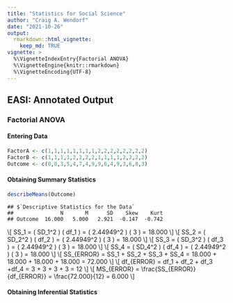 ```yaml
---
title: "Statistics for Social Science"
author: "Craig A. Wendorf"
date: "2021-10-26"
output: 
  rmarkdown::html_vignette:
    keep_md: TRUE
vignette: >
  %\VignetteIndexEntry{Factorial ANOVA}
  %\VignetteEngine{knitr::rmarkdown}
  %\VignetteEncoding{UTF-8}
---
```






<style type="text/css">
.annotate {
  background-color: #eeeeee;
  border-color: red;
  border-width: 1px;
}
</style>


## EASI: Annotated Output

### Factorial ANOVA

#### Entering Data


```r
FactorA <- c(1,1,1,1,1,1,1,1,2,2,2,2,2,2,2,2)
FactorB <- c(1,1,1,1,2,2,2,2,1,1,1,1,2,2,2,2)
Outcome <- c(0,0,3,5,4,7,4,9,9,6,4,9,3,6,8,3)
```

#### Obtaining Summary Statistics


```r
describeMeans(Outcome)
```

```
## $`Descriptive Statistics for the Data`
##               N       M      SD    Skew    Kurt
## Outcome  16.000   5.000   2.921  -0.147  -0.742
```

\\[ SS_1 = ( SD_1^2 ) ( df_1 ) = ( 2.44949^2 ) ( 3 ) = 18.000 \\]
\\[ SS_2 = ( SD_2^2 ) ( df_2 ) = ( 2.44949^2 ) ( 3 ) = 18.000 \\]
\\[ SS_3 = ( SD_3^2 ) ( df_3 ) = ( 2.44949^2 ) ( 3 ) = 18.000 \\]
\\[ SS_4 = ( SD_4^2 ) ( df_4 ) = ( 2.44949^2 ) ( 3 ) = 18.000 \\]
\\[ SS_{ERROR} = SS_1 + SS_2 + SS_3 + SS_4 = 18.000 + 18.000 + 18.000 + 18.000 = 72.000 \\]
\\[ df_{ERROR} = df_1 + df_2 + df_3 +df_4 = 3 + 3 + 3 + 3 = 12 \\]
\\[ MS_{ERROR} = \frac{SS_{ERROR}}{df_{ERROR}} = \frac{72.000}{12} = 6.000 \\]

#### Obtaining Inferential Statistics



